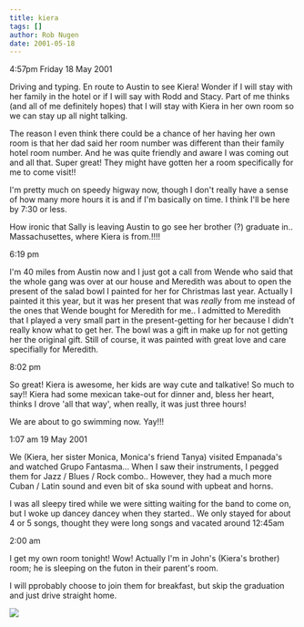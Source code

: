 ```yaml
---
title: kiera
tags: []
author: Rob Nugen
date: 2001-05-18
---
```


<p class=date>4:57pm Friday 18 May 2001</p>

<p>Driving and typing.  En route to 
Austin to see Kiera!  Wonder if I will stay with her
family in the hotel or if I will say with Rodd and
Stacy.  Part of me thinks (and all of me definitely
hopes) that I will stay with Kiera in her own room so
we can stay up all night talking.</p>

<p>The reason I even think there could be a chance of
her having her own room is that her dad said her room
number was different than their family hotel room
number.  And he was quite friendly and aware I was
coming out and all that.  Super great!  They might
have gotten her a room specifically for me to come
visit!!</p>

<p>I'm pretty much on speedy higway now, though I
don't really have a sense of how many more hours it is
and if I'm basically on time.  I think I'll be here 
by 7:30 or less.</p>

<p>How ironic that Sally is leaving Austin to go see
her brother (?)  graduate in.. Massachusettes, where
Kiera is from.!!!!</p>

<p class=date>6:19 pm</p>

<p>I'm 40 miles from Austin now and I just got a call
from Wende who said that the whole gang was over at
our house and Meredith was about to open the present
of the salad bowl I painted for her for Christmas last
year.  Actually I painted it this year, but it was her
present that was <em>really</em> from me instead of
the ones  that Wende bought for Meredith for me..  I
admitted  to Meredith that I played a very small  part
in the present-getting for her because I didn't really
know what to get her.  The bowl was a gift in make up
for not getting her the original gift.  Still of
course, it was painted with great love and care
specifially for Meredith.</p>

<p class=date>8:02 pm </p>

<p>So great!  Kiera is awesome, her kids are way cute
and talkative!  So much to say!!  Kiera had some
mexican take-out for dinner and, bless her heart,
thinks I drove 'all that way', when really, it was
just three hours!</p>

<p>We are about to go swimming now.  Yay!!!</p>

<p class=date>1:07 am 19 May 2001</p>

<p>We (Kiera, her sister Monica, Monica's friend
Tanya) visited Empanada's and watched Grupo
Fantasma...  When I saw their instruments, I pegged
them for Jazz / Blues / Rock combo..  However, they
had a much more Cuban / Latin sound and even  bit of
ska sound with upbeat and horns.</p>

<p>I was all sleepy tired while we were sitting
waiting for the band to come on, but I woke up dancey
dancey when they started..  We only stayed for about 4
or 5 songs, thought they were long songs and vacated
around 12:45am</p>

<p class=date>2:00 am</p>

<p>I get my own room tonight!  Wow!  Actually I'm in
John's (Kiera's brother) room; he is sleeping on the
futon in their parent's room.</p>

<p>I will pprobably choose to join them for breakfast,
but skip the graduation and just drive straight
home.</p>

<p><img src="/images/rob/wL-ROB.gif"/></p>
